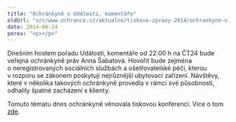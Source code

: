```yaml
---
title: "Ochránkyně v Události, komentáře"
oldUrl: "src/www.ochrance.cz/aktualne/tiskove-zpravy-2014/ochrankyne-v-udalosti-komentare"
date: 2014-06-24
perex: "<p></p>"
---
```


<!-- imported from the old website -->

<p>Dnešním hostem pořadu Události, komentáře od 22:00 h na ČT24 bude veřejná ochránkyně práv Anna Šabatová. Hovořit bude zejména o neregistrovaných sociálních službách a ošetřovatelské péči, kterou v rozporu se zákonem poskytují nejrůznější ubytovací zařízení. Návštěvy, které v několika takových ochránkyně provedla v rámci své působnosti, odhalily špatné zacházení s klienty. </p><p>Tomuto tématu dnes ochránkyně věnovala tiskovou konferenci. Více o tom <a href="http://www.ochrance.cz/tiskove-zpravy/tiskove-zpravy-2014/ochrankyne-varuje-pred-nelegalnimi-socialnimi-sluzbami/">zde</a>.</p>

